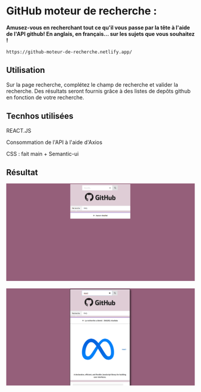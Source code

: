 # GitHub moteur de recherche : 

**Amusez-vous en recherchant tout ce qu'il vous passe par la tête à l'aide de l'API github! En anglais, en français... sur les sujets que vous souhaitez !**
```
https://github-moteur-de-recherche.netlify.app/
```

## Utilisation


Sur la page recherche, complétez le champ de recherche et valider la recherche.
Des résultats seront fournis grâce à des listes de depôts github en fonction de votre recherche.


## Tecnhos utilisées


 REACT.JS

 Consommation de l'API à l'aide d'Axios

 CSS : fait main + Semantic-ui 

## Résultat

<article> 
<img src='github1.png' alt='resultat'> 
</article>      
  
<br>   


<article> 
<img src='github2.png' alt='resultat-2'> 
</article>
  



